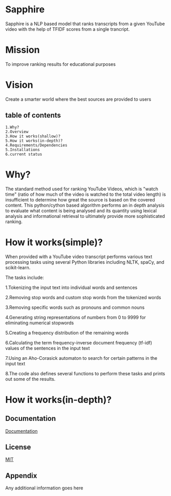 # Sapphire

Sapphire is a NLP based model that ranks transcripts from a given YouTube video with the help of TFIDF scores from a single trancript.

# Mission

To improve ranking results for educational purposes

# Vision

Create a smarter world where the best sources are provided to users

## table of contents

    1.Why?
    2.Overview
    3.How it works(shallow)?
    5.How it works(in-depth)?
    4.Requirements/Dependencies
    5.Installations
    6.current status

# Why?

The standard method used for ranking YouTube Videos, which is "watch time" (ratio of how much of the video is watched to the total video length) is insufficient to determine how great the source is based on the covered content. This python/cython based algorithm performs an in depth analysis to evaluate what content is being analysed and its quantity using lexical analysis and informational retrieval to ultimately provide more sophisticated ranking.

# How it works(simple)?

When provided with a YouTube video transcript performs various text processing tasks using several Python libraries including NLTK, spaCy, and scikit-learn.

The tasks include:

1.Tokenizing the input text into individual words and sentences

2.Removing stop words and custom stop words from the tokenized words

3.Removing specific words such as pronouns and common nouns

4.Generating string representations of numbers from 0 to 9999 for eliminating numerical stopwords

5.Creating a frequency distribution of the remaining words

6.Calculating the term frequency-inverse document frequency (tf-idf) values of the sentences in the input text

7.Using an Aho-Corasick automaton to search for certain patterns in the input text

8.The code also defines several functions to perform these tasks and prints out some of the results.

# How it works(in-depth)?

## Documentation

[Documentation](https://linktodocumentation)

## License

[MIT](https://choosealicense.com/licenses/mit/)

## Appendix

Any additional information goes here
